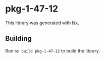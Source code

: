 # pkg-1-47-12

This library was generated with [Nx](https://nx.dev).

## Building

Run `nx build pkg-1-47-12` to build the library.
